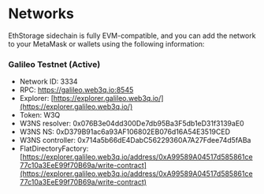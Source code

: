 # Networks

EthStorage sidechain is fully EVM-compatible, and you can add the network to your MetaMask or wallets using the following information:

### Galileo Testnet (Active)

* Network ID: 3334
* RPC: https://galileo.web3q.io:8545
* Explorer: [https://explorer.galileo.web3q.io/](https://explorer.galileo.web3q.io/)
* Token: W3Q
* W3NS resolver: 0x076B3e04dd300De7db95Ba3F5db1eD31f3139aE0
* W3NS NS: 0xD379B91ac6a93AF106802EB076d16A54E3519CED
* W3NS controller: 0x714a5b66dE4DabC56229360A7A27Fdee74d5fABa
* FlatDirectoryFactory: [https://explorer.galileo.web3q.io/address/0xA99589A04517d585861ce77c10a3EeE99f70B69a/write-contract](https://explorer.galileo.web3q.io/address/0xA99589A04517d585861ce77c10a3EeE99f70B69a/write-contract)


